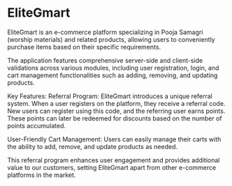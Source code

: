 # EliteGmart

EliteGmart is an e-commerce platform specializing in Pooja Samagri (worship materials) and related products, allowing users to conveniently purchase items based on their specific requirements.

The application features comprehensive server-side and client-side validations across various modules, including user registration, login, and cart management functionalities such as adding, removing, and updating products.

Key Features:
Referral Program: EliteGmart introduces a unique referral system. When a user registers on the platform, they receive a referral code. New users can register using this code, and the referring user earns points. These points can later be redeemed for discounts based on the number of points accumulated.

User-Friendly Cart Management: Users can easily manage their carts with the ability to add, remove, and update products as needed.

This referral program enhances user engagement and provides additional value to our customers, setting EliteGmart apart from other e-commerce platforms in the market.

